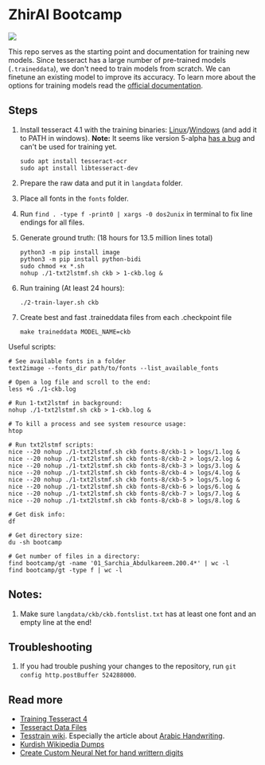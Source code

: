# ZhirAI Bootcamp

<img src="https://media.tenor.com/images/d078694360d16cefb9857e9fc6e4caf6/tenor.gif" />

This repo serves as the starting point and documentation for training new models. Since tesseract has a large number of pre-trained models (`.traineddata`), we don't need to train models from scratch. We can finetune an existing model to improve its accuracy. To learn more about the options for training models read the [official documentation](https://tesseract-ocr.github.io/tessdoc/TrainingTesseract-4.00.html#introduction).

## Steps

1. Install tesseract 4.1 with the training binaries: [Linux](https://tesseract-ocr.github.io/tessdoc/Installation.html)/[Windows](https://github.com/UB-Mannheim/tesseract/wiki) (and add it to PATH in windows). **Note:** It seems like version 5-alpha [has a bug](https://github.com/tesseract-ocr/tesseract/issues/3111) and can't be used for training yet.

   ```
   sudo apt install tesseract-ocr
   sudo apt install libtesseract-dev
   ```

1. Prepare the raw data and put it in `langdata` folder.

1. Place all fonts in the `fonts` folder.

1. Run `find . -type f -print0 | xargs -0 dos2unix` in terminal to fix line endings for all files.

1. Generate ground truth: (18 hours for 13.5 million lines total)

   ```
   python3 -m pip install image
   python3 -m pip install python-bidi
   sudo chmod +x *.sh
   nohup ./1-txt2lstmf.sh ckb > 1-ckb.log &
   ```

1. Run training (At least 24 hours):

   ```
   ./2-train-layer.sh ckb
   ```

1. Create best and fast .traineddata files from each .checkpoint file

   ```
   make traineddata MODEL_NAME=ckb
   ```

Useful scripts:

```
# See available fonts in a folder
text2image --fonts_dir path/to/fonts --list_available_fonts

# Open a log file and scroll to the end:
less +G ./1-ckb.log

# Run 1-txt2lstmf in background:
nohup ./1-txt2lstmf.sh ckb > 1-ckb.log &

# To kill a process and see system resource usage:
htop

# Run txt2lstmf scripts:
nice --20 nohup ./1-txt2lstmf.sh ckb fonts-8/ckb-1 > logs/1.log &
nice --20 nohup ./1-txt2lstmf.sh ckb fonts-8/ckb-2 > logs/2.log &
nice --20 nohup ./1-txt2lstmf.sh ckb fonts-8/ckb-3 > logs/3.log &
nice --20 nohup ./1-txt2lstmf.sh ckb fonts-8/ckb-4 > logs/4.log &
nice --20 nohup ./1-txt2lstmf.sh ckb fonts-8/ckb-5 > logs/5.log &
nice --20 nohup ./1-txt2lstmf.sh ckb fonts-8/ckb-6 > logs/6.log &
nice --20 nohup ./1-txt2lstmf.sh ckb fonts-8/ckb-7 > logs/7.log &
nice --20 nohup ./1-txt2lstmf.sh ckb fonts-8/ckb-8 > logs/8.log &

# Get disk info:
df

# Get directory size:
du -sh bootcamp

# Get number of files in a directory:
find bootcamp/gt -name '01_Sarchia_Abdulkareem.200.4*' | wc -l
find bootcamp/gt -type f | wc -l
```

## Notes:

1. Make sure `langdata/ckb/ckb.fontslist.txt` has at least one font and an empty line at the end!

## Troubleshooting

1. If you had trouble pushing your changes to the repository, run `git config http.postBuffer 524288000`.

## Read more

- [Training Tesseract 4](https://tesseract-ocr.github.io/tessdoc/TrainingTesseract-4.00.html)
- [Tesseract Data Files](https://tesseract-ocr.github.io/tessdoc/Data-Files)
- [Tesstrain wiki](https://github.com/tesseract-ocr/tesstrain/wiki). Especially the article about [Arabic Handwriting](https://github.com/tesseract-ocr/tesstrain/wiki/Arabic-Handwriting).
- [Kurdish Wikipedia Dumps](https://dumps.wikimedia.org/ckbwiki)
- [Create Custom Neural Net for hand writtern digits](http://neuralnetworksanddeeplearning.com/chap1.html)
